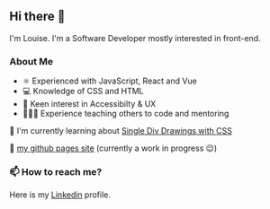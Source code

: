 ## Hi there 👋

I'm Louise. I'm a Software Developer mostly interested in front-end. 


### About Me

- :atom_symbol: Experienced with JavaScript, React and Vue
- :computer: Knowledge of CSS and HTML
- :raised_hands: Keen interest in Accessibilty & UX
- 👩🏻‍🏫 Experience teaching others to code and mentoring


🌱 I'm currently learning about [Single Div Drawings with CSS](https://hacks.mozilla.org/2014/09/single-div-drawings-with-css/) 

🔭 [my github pages site](https://louisecamlin.github.io/) (currently a work in progress 😉)

### 📫 How to reach me?
Here is my [Linkedin](https://www.linkedin.com/in/louise-camlin) profile. 

<!--
**LouiseCamlin/LouiseCamlin** is a ✨ _special_ ✨ repository because its `README.md` (this file) appears on your GitHub profile.

Here are some ideas to get you started:

- 🔭 I’m currently working on ...
- 🌱 I’m currently learning ...
- 👯 I’m looking to collaborate on ...
- 🤔 I’m looking for help with ...
- 💬 Ask me about ...
- 📫 How to reach me: ...
- 😄 Pronouns: ...
- ⚡ Fun fact: ...
-->
